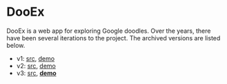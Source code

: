 # DooEx

DooEx is a web app for exploring Google doodles. Over the years, there have been several iterations to the project. The archived versions are listed below.

- v1: [src](v1), [demo](https://raw.githack.com/zhirzh/dooex-archive/master/v1/dist/index.html)
- v2: [src](v2), [demo](https://raw.githack.com/zhirzh/dooex-archive/master/v2/build/index.html)
- v3: [src](v3), **[demo](https://dooex.herokuapp.com)**
